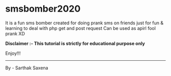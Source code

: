 # smsbomber2020
It is a fun sms bomber created for doing prank sms on friends just for fun &amp; learning to deal with  php get and post request 
Can be used as apirl fool prank XD

<b>Disclaimer :- This tutorial is strictly for educational purpose only </b>

Enjoy!!!
_____________________________________________________________________________________________________
By - Sarthak Saxena
